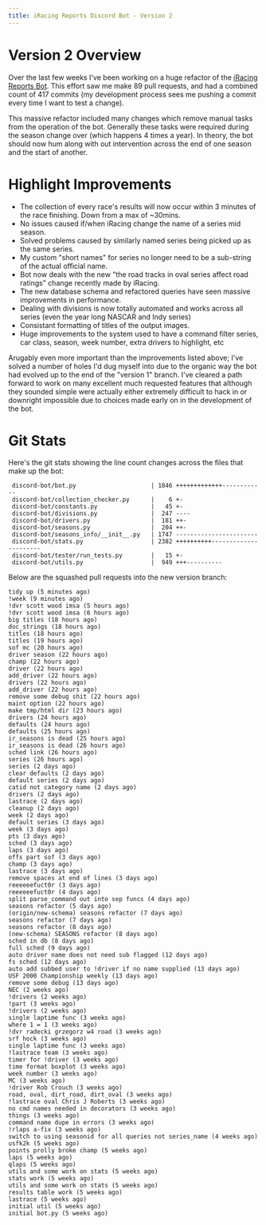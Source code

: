 ```yaml
---
title: iRacing Reports Discord Bot - Version 2
---
```


# Version 2 Overview

Over the last few weeks I've been working on a huge refactor of the [iRacing Reports Bot](http://irstatsbot.fuzzwah.com). This effort saw me make 89 pull requests, and had a combined count of 417 commits (my development process sees me pushing a commit every time I want to test a change).

This massive refactor included many changes which remove manual tasks from the operation of the bot. Generally these tasks were required during the season change over (which happens 4 times a year). In theory, the bot should now hum along with out intervention across the end of one season and the start of another.

# Highlight Improvements

* The collection of every race's results will now occur within 3 minutes of the race finishing. Down from a max of ~30mins.
* No issues caused if/when iRacing change the name of a series mid season.
* Solved problems caused by similarly named series being picked up as the same series.
* My custom "short names" for series no longer need to be a sub-string of the actual official name.
* Bot now deals with the new "the road tracks in oval series affect road ratings" change recently made by iRacing.
* The new database schema and refactored queries have seen massive improvements in performance.
* Dealing with divisions is now totally automated and works across all series (even the year long NASCAR and Indy series)
* Consistant formatting of titles of the output images.
* Huge improvements to the system used to have a command filter series, car class, season, week number, extra drivers to highlight, etc

Arugably even more important than the improvements listed above; I've solved a number of holes I'd dug myself into due to the organic way the bot had evolved up to the end of the "version 1" branch. I've cleared a path forward to work on many excellent much requested features that although they sounded simple were actually either extremely difficult to hack in or downright impossible due to choices made early on in the development of the bot.

# Git Stats

Here's the git stats showing the line count changes across the files that make up the bot:

```
 discord-bot/bot.py                     | 1846 +++++++++++++------------
 discord-bot/collection_checker.py      |    6 +-
 discord-bot/constants.py               |   45 +-
 discord-bot/divisions.py               |  247 ----
 discord-bot/drivers.py                 |  181 ++-
 discord-bot/seasons.py                 |  204 ++-
 discord-bot/seasons_info/__init__.py   | 1747 -----------------------
 discord-bot/stats.py                   | 2382 ++++++++++----------------------
 discord-bot/tester/run_tests.py        |   15 +-
 discord-bot/utils.py                   |  949 +++----------
```

Below are the squashed pull requests into the new version branch:

```
tidy up (5 minutes ago)
!week (9 minutes ago)
!dvr scott wood imsa (5 hours ago)
!dvr scott wood imsa (6 hours ago)
big titles (18 hours ago)
doc_strings (18 hours ago)
titles (18 hours ago)
titles (19 hours ago)
sof mc (20 hours ago)
driver season (22 hours ago)
champ (22 hours ago)
driver (22 hours ago)
add_driver (22 hours ago)
drivers (22 hours ago)
add_driver (22 hours ago)
remove some debug shit (22 hours ago)
maint option (22 hours ago)
make tmp/html dir (23 hours ago)
drivers (24 hours ago)
defaults (24 hours ago)
defaults (25 hours ago)
ir_seasons is dead (25 hours ago)
ir_seasons is dead (26 hours ago)
sched link (26 hours ago)
series (26 hours ago)
series (2 days ago)
clear defaults (2 days ago)
default series (2 days ago)
catid not category name (2 days ago)
drivers (2 days ago)
lastrace (2 days ago)
cleanup (2 days ago)
week (2 days ago)
default series (3 days ago)
week (3 days ago)
pts (3 days ago)
sched (3 days ago)
laps (3 days ago)
offs part sof (3 days ago)
champ (3 days ago)
lastrace (3 days ago)
remove spaces at end of lines (3 days ago)
reeeeeefuct0r (3 days ago)
reeeeeefuct0r (4 days ago)
split parse_command out into sep funcs (4 days ago)
seasons refactor (5 days ago)
(origin/new-schema) seasons refactor (7 days ago)
seasons refactor (7 days ago)
seasons refactor (8 days ago)
(new-schema) SEASONS refactor (8 days ago)
sched in db (8 days ago)
full sched (9 days ago)
auto driver name does not need sub flagged (12 days ago)
fs sched (12 days ago)
auto add subbed user to !driver if no name supplied (13 days ago)
USF 2000 Championship weekly (13 days ago)
remove some debug (13 days ago)
NEC (2 weeks ago)
!drivers (2 weeks ago)
!part (3 weeks ago)
!drivers (2 weeks ago)
single laptime func (3 weeks ago)
where 1 = 1 (3 weeks ago)
!dvr radecki grzegorz w4 road (3 weeks ago)
srf hock (3 weeks ago)
single laptime func (3 weeks ago)
!lastrace team (3 weeks ago)
timer for !driver (3 weeks ago)
time format boxplot (3 weeks ago)
week number (3 weeks ago)
MC (3 weeks ago)
!driver Rob Crouch (3 weeks ago)
road, oval, dirt_road, dirt_oval (3 weeks ago)
!lastrace oval Chris J Roberts (3 weeks ago)
no cmd names needed in decorators (3 weeks ago)
things (3 weeks ago)
command name dupe in errors (3 weeks ago)
!rlaps a-fix (3 weeks ago)
switch to using seasonid for all queries not series_name (4 weeks ago)
usfk2k (5 weeks ago)
points prolly broke champ (5 weeks ago)
laps (5 weeks ago)
qlaps (5 weeks ago)
utils and some work on stats (5 weeks ago)
stats work (5 weeks ago)
utils and some work on stats (5 weeks ago)
results table work (5 weeks ago)
lastrace (5 weeks ago)
initial util (5 weeks ago)
initial bot.py (5 weeks ago)
```